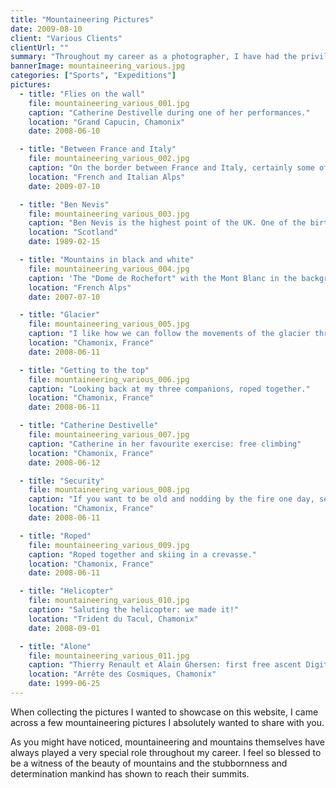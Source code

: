 ```yaml
---
title: "Mountaineering Pictures"
date: 2009-08-10
client: "Various Clients"
clientUrl: ""
summary: "Throughout my career as a photographer, I have had the privilege to accompany mountaineers on the most beautiful and spectacular mountains of our planet."
bannerImage: mountaineering_various.jpg
categories: ["Sports", "Expeditions"]
pictures:
  - title: "Flies on the wall"
    file: mountaineering_various_001.jpg
    caption: "Catherine Destivelle during one of her performances."
    location: "Grand Capucin, Chamonix"
    date: 2008-06-10

  - title: "Between France and Italy"
    file: mountaineering_various_002.jpg
    caption: "On the border between France and Italy, certainly some of the nicest landscapes you can find when hiking."
    location: "French and Italian Alps"
    date: 2009-07-10

  - title: "Ben Nevis"
    file: mountaineering_various_003.jpg
    caption: "Ben Nevis is the highest point of the UK. One of the birth place of modern mountain climbing."
    location: "Scotland"
    date: 1989-02-15

  - title: "Mountains in black and white"
    file: mountaineering_various_004.jpg
    caption: 'The "Dome de Rochefort" with the Mont Blanc in the background. Black and white mountain photography is a classic and something I practice from time to time.'
    location: "French Alps"
    date: 2007-07-10

  - title: "Glacier"
    file: mountaineering_various_005.jpg
    caption: "I like how we can follow the movements of the glacier throughout the years."
    location: "Chamonix, France"
    date: 2008-06-11

  - title: "Getting to the top"
    file: mountaineering_various_006.jpg
    caption: "Looking back at my three companions, roped together."
    location: "Chamonix, France"
    date: 2008-06-11

  - title: "Catherine Destivelle"
    file: mountaineering_various_007.jpg
    caption: "Catherine in her favourite exercise: free climbing"
    location: "Chamonix, France"
    date: 2008-06-12

  - title: "Security"
    file: mountaineering_various_008.jpg
    caption: "If you want to be old and nodding by the fire one day, security is not to be taken lightly."
    location: "Chamonix, France"
    date: 2008-06-11

  - title: "Roped"
    file: mountaineering_various_009.jpg
    caption: "Roped together and skiing in a crevasse."
    location: "Chamonix, France"
    date: 2008-06-11

  - title: "Helicopter"
    file: mountaineering_various_010.jpg
    caption: "Saluting the helicopter: we made it!"
    location: "Trident du Tacul, Chamonix"
    date: 2008-09-01

  - title: "Alone"
    file: mountaineering_various_011.jpg
    caption: "Thierry Renault et Alain Ghersen: first free ascent Digital Crack (8A+)"
    location: "Arrête des Cosmiques, Chamonix"
    date: 1999-06-25
---
```


When collecting the pictures I wanted to showcase on this website, I came across a few mountaineering pictures I absolutely wanted to share with you.

As you might have noticed, mountaineering and mountains themselves have always played a very special role throughout my career. I feel so blessed to be a witness of the beauty of mountains and the stubbornness and determination mankind has shown to reach their summits.
